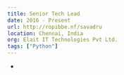 ```yaml
---
title: Senior Tech Lead
date: 2016 - Present
url: http://ropibbe.nf/savadru
location: Chennai, India
org: Elait IT Technologies Pvt Ltd.
tags: ["Python"]
---
```


- 